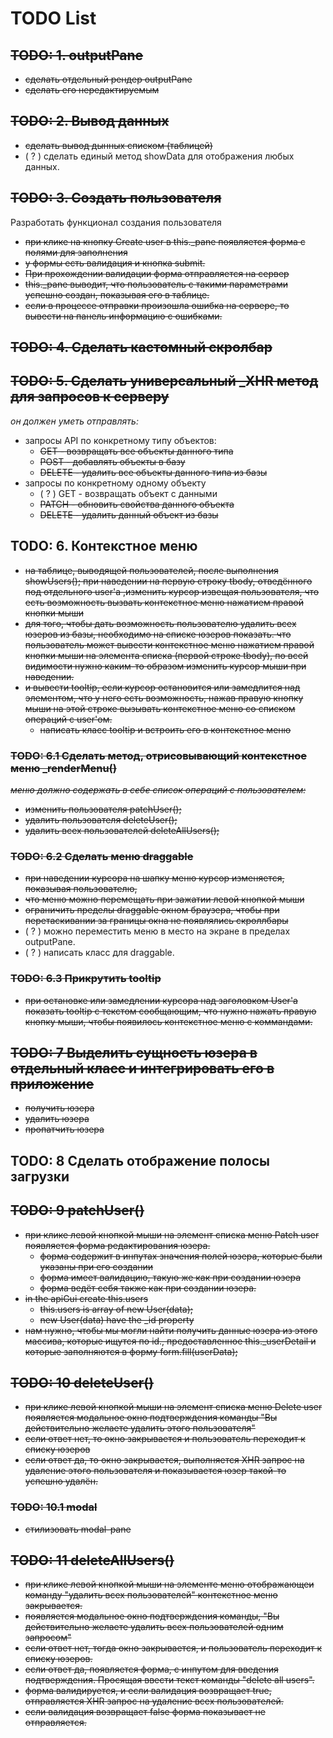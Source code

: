 # TODO List

## ~~TODO: 1. outputPane~~

* ~~сделать отдельный рендер outputPane~~
* ~~сделать его нередактируемым~~

## ~~TODO: 2. Вывод данных~~

* ~~сделать вывод дынных списком (таблицей)~~
* ( ? ) сделать единый метод showData для отображения любых данных.

## ~~TODO: 3. Создать пользователя~~

Разработать функционал создания пользователя

* ~~при клике на кнопку Create user в this._pane появляется форма с полями для заполнения~~
* ~~у формы есть валидация и кнопка submit.~~
* ~~При прохождении вaлидации форма отправляется на сервер~~
* ~~this._pane выводит, что пользователь с такими параметрами успешно создан, показывая его в таблице.~~
* ~~если в процессе отправки произошла ошибка на сервере, то вывести на панель информацию с ошибками.~~

## ~~TODO: 4. Сделать кастомный скролбар~~

## ~~TODO: 5. Сделать универсальный _XHR метод для запросов к серверу~~

*он должен уметь отправлять:*

* запросы API по конкретному типу объектов:
  * ~~GET - возвращать все объекты данного типа~~
  * ~~POST - добавлять объекты в базу~~
  * ~~DELETE - удалить все объекты данного типа из базы~~
* запросы по конкретному одному объекту
  * ( ? ) GET - возвращать объект с данными
  * ~~PATCH - обновить свойства данного объекта~~
  * ~~DELETE - удалить данный объект из базы~~

## TODO: 6. Контекстное меню

* ~~на таблице, выводящей пользователей, после выполнения showUsers(); при наведении на первую строку tbody, отведённого под отдельного user'а ,изменить курсор извещая пользователя, что есть возможность вызвать контекстное меню нажатием правой кнопки мыши~~
* ~~для того, чтобы дать возможность пользователю удалить всех юзеров из базы, необходимо на списке юзеров показать. что пользователь может вывести контекстное меню нажатием правой кнопки мыши на элемента списка (первой строке tbody), по всей видимости нужно каким-то образом изменить курсор мыши при наведении.~~
* ~~и вывести tooltip, если курсор остановится или замедлится над элементом, что у него есть возможность, нажав правую кнопку мыши на этой строке вызывать контекстное меню со списком операций с user'ом.~~
  * ~~написать класс tooltip и встроить его в контекстное меню~~

### ~~TODO: 6.1 Сделать метод, отрисовывающий контекстное меню _renderMenu()~~

~~*меню должно содержать в себе список операций с пользователем:*~~

* ~~изменить пользователя patchUser();~~
* ~~удалить пользователя deleteUser();~~
* ~~удалить всех пользователей deleteAllUsers();~~

### ~~TODO: 6.2 Сделать меню draggable~~

* ~~при наведении курсора на шапку меню курсор изменяется, показывая пользователю,~~
* ~~что меню можно перемещать при зажатии левой кнопкой мыши~~
* ~~ограничить пределы draggable окном браузера, чтобы при перетаскивании за границы окна не появлялись скроллбары~~
* ( ? ) можно переместить меню в место на экране в пределах outputPane.
* ( ? ) написать класс для draggable.

### ~~TODO: 6.3 Прикрутить tooltip~~

* ~~при остановке или замедлении курсора над заголовком User'a показать tooltip с текстом сообщающим, что нужно нажать правую кнопку мыши, чтобы появилось контекстное меню с коммандами.~~

## ~~TODO: 7 Выделить сущность юзера в отдельный класс и интегрировать его в приложение~~

* ~~получить юзера~~
* ~~удалить юзера~~
* ~~пропатчить юзера~~

## TODO: 8 Сделать отображение полосы загрузки

## ~~TODO: 9 patchUser()~~

* ~~при клике левой кнопкой мыши на элемент списка меню Patch user появляется форма редактирования юзера.~~
  * ~~форма содержит в инпутах значения полей юзера, которые были указаны при его создании~~
  * ~~форма имеет валидацию, такую же как при создании юзера~~
  * ~~форма ведёт себя также как при создании юзера.~~
* ~~in the apiGui create this.users~~
  * ~~this.users is array of new User(data);~~
  * ~~new User(data) have the _id property~~
* ~~нам нужно, чтобы мы могли найти получить данные юзера из этого массива, которые ищутся по id., предоставленное  this._userDetail и которые заполняются в форму  form.fill(userData);~~

## ~~TODO: 10 deleteUser()~~

* ~~при клике левой кнопкой мыши на элемент списка меню Delete user появляется модальное окно подтверждения команды "Вы действительно желаете удалить этого пользователя"~~
* ~~если ответ нет, то окно закрывается и пользователь переходит к списку юзеров~~
* ~~если ответ да, то окно закрывается, выполняется XHR запрос на удаление этого пользователя и показывается юзер такой-то успешно удалён.~~

### ~~TODO: 10.1 modal~~

* ~~стилизовать modal-pane~~

## ~~TODO: 11 deleteAllUsers()~~

* ~~при клике левой кнопкой мыши на элементе меню отображающеи команду "удалить всех пользователей" контекстное меню закрывается.~~
* ~~появляется модальное окно подтверждения команды, "Вы действительно желаете удалить всех пользователей одним запросом"~~
* ~~если ответ нет, тогда окно закрывается, и пользователь переходит к списку юзеров.~~
* ~~если ответ да, появляется форма, с инпутом для введения подтверждения. Просящая ввести текст команды "delete all users".~~
* ~~форма валидируется, и если валидация возвращает true, отправляется XHR запрос на удаление всех пользователей.~~
* ~~если валидация возвращает false форма показывает не отправляется.~~